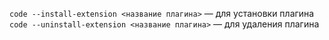 
`code --install-extension <название плагина>` — для установки плагина
`code --uninstall-extension <название плагина>` — для удаления плагина